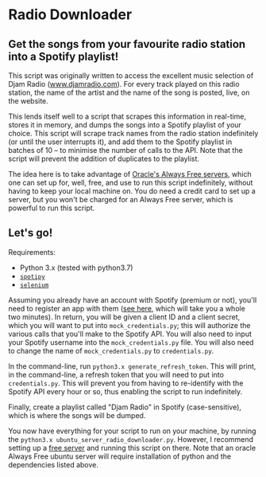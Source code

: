 # Radio Downloader
## Get the songs from your favourite radio station into a Spotify playlist! 

This script was originally written to access the excellent music selection of Djam Radio (www.djamradio.com). For every track played on this radio station, the name of the artist and the name of the song is posted, live, on the website.

This lends itself well to a script that scrapes this information in real-time, stores it in memory, and dumps the songs into a Spotify playlist of your choice. This script will scrape track names from the radio station indefinitely (or until the user interrupts it), and add them to the Spotify playlist in batches of 10 – to minimise the number of calls to the API. Note that the script will prevent the addition of duplicates to the playlist.

The idea here is to take advantage of [Oracle's Always Free servers](https://www.oracle.com/cloud/free/#always-free), which one can set up for, well, free, and use to run this script indefinitely, without having to keep your local machine on. You do need a credit card to set up a server, but you won't be charged for an Always Free server, which is powerful to run this script.

## Let's go! 

Requirements: 
* Python 3.x (tested with python3.7)
* [`spotipy`](https://spotipy.readthedocs.io/en/2.9.0/)
* [`selenium`](https://pypi.org/project/selenium/)

Assuming you already have an account with Spotify (premium or not), you'll need to register an app with them ([see here](https://developer.spotify.com/dashboard/applications), which will take you a whole two minutes). In return, you will be given a client ID and a client secret, which you will want to put into `mock_credentials.py`; this will authorize the various calls that you'll make to the Spotify API. You will also need to input your Spotify username into the `mock_credentials.py` file. You will also need to change the name of `mock_credentials.py` to `credentials.py`.

In the command-line, run `python3.x generate_refresh_token`. This will print, in the command-line, a refresh token that you will need to put into `credentials.py`. This will prevent you from having to re-identify with the Spotify API every hour or so, thus enabling the script to run indefinitely.

Finally, create a playlist called "Djam Radio" in Spotify (case-sensitive), which is where the songs will be dumped.

You now have everything for your script to run on your machine, by running the `python3.x ubuntu_server_radio_downloader.py`. However, I recommend setting up a [free server](https://www.oracle.com/cloud/free/#always-free) and running this script on there. Note that an oracle Always Free ubuntu server will require installation of python and the dependencies listed above.





